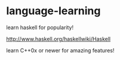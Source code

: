 language-learning
================

learn haskell for popularity!

http://www.haskell.org/haskellwiki/Haskell

learn C++0x or newer for amazing features!

